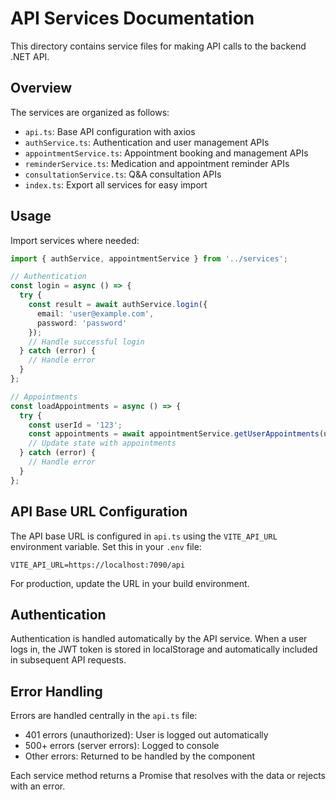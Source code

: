 # API Services Documentation

This directory contains service files for making API calls to the backend .NET API.

## Overview

The services are organized as follows:

- `api.ts`: Base API configuration with axios
- `authService.ts`: Authentication and user management APIs
- `appointmentService.ts`: Appointment booking and management APIs
- `reminderService.ts`: Medication and appointment reminder APIs
- `consultationService.ts`: Q&A consultation APIs
- `index.ts`: Export all services for easy import

## Usage

Import services where needed:

```typescript
import { authService, appointmentService } from '../services';

// Authentication
const login = async () => {
  try {
    const result = await authService.login({ 
      email: 'user@example.com', 
      password: 'password' 
    });
    // Handle successful login
  } catch (error) {
    // Handle error
  }
};

// Appointments
const loadAppointments = async () => {
  try {
    const userId = '123';
    const appointments = await appointmentService.getUserAppointments(userId);
    // Update state with appointments
  } catch (error) {
    // Handle error
  }
};
```

## API Base URL Configuration

The API base URL is configured in `api.ts` using the `VITE_API_URL` environment variable. Set this in your `.env` file:

```
VITE_API_URL=https://localhost:7090/api
```

For production, update the URL in your build environment.

## Authentication

Authentication is handled automatically by the API service. When a user logs in, the JWT token is stored in localStorage and automatically included in subsequent API requests.

## Error Handling

Errors are handled centrally in the `api.ts` file:

- 401 errors (unauthorized): User is logged out automatically
- 500+ errors (server errors): Logged to console
- Other errors: Returned to be handled by the component

Each service method returns a Promise that resolves with the data or rejects with an error. 